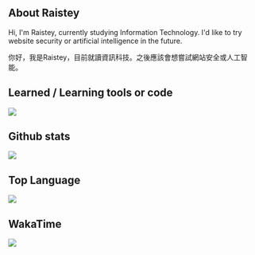 ## About Raistey
Hi, I'm Raistey, currently studying Information Technology. I'd like to try website security or artificial intelligence in the future.

你好，我是Raistey，目前就讀資訊科技。之後應該會想嘗試網站安全或人工智能。

## Learned / Learning tools or code
<img src="https://skillicons.dev/icons?i=ae,androidstudio,atom,au,c,cs,cpp,clion,css,devto,discord,bots,discordjs,docker,eclipse,github,gmail,gradle,html,idea,ai,instagram,java,js,kotlin,kali,linux,lua,md,maven,mysql,nginx,ps,powershell,pr,py,unity,visualstudio,vscode,windows" />

## Github stats
<img src="https://github-readme-stats.vercel.app/api?username=snowball3605" />

## Top Language
<img src="https://github-readme-stats.vercel.app/api/top-langs/?username=snowball3605" />

## WakaTime
<img src="https://github-readme-stats.vercel.app/api/wakatime?username=snowball3605" />
